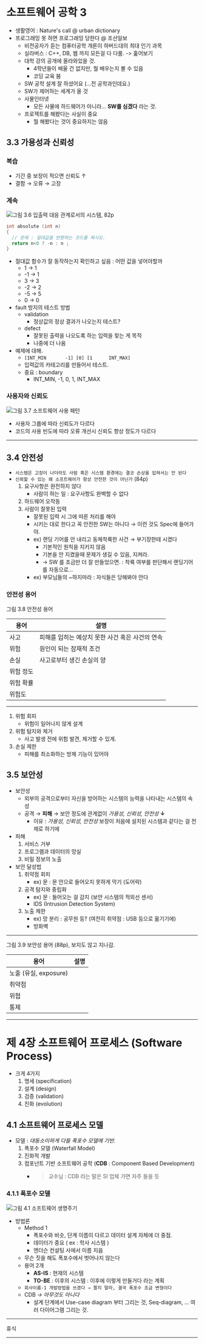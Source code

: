 소프트웨어 공학 3
=================

-	생활영어 : Nature's call @ urban dictionary
-	프로그래밍 못 하면 프로그래밍 당한다 @ 조선일보
	-	비전공자가 듣는 컴퓨터공학 개론이 하버드대의 최대 인기 과목
	-	실라버스 : C++, DB, 웹 까지 모든걸 다 다룸. -> 훑어보기
	-	대학 강의 공개에 올라와있을 것.
		-	4학년들이 배울 건 없지만, 뭘 배우는지 볼 수 있음
		-	코딩 교육 붐
	-	SW 공학 설계 잘 하셨어요 (...전 공학과인데요.)
	-	SW가 제어하는 세계가 올 것
	-	사물인터넷
		-	모든 사물에 하드웨어가 아니라... **SW를 심겠다** 라는 것.
	-	프로젝트를 해봤다는 사실이 중요
		-	뭘 해봤다는 것이 중요하지는 않음

3.3 가용성과 신뢰성
-------------------

### 복습

-	기간 중 보장이 적으면 신뢰도 ↑
-	결함 → 오류 → 고장

### 계속

![그림 3.6 입출력 대응 관계로서의 시스템, 82p](swe03-01.png)

```cpp
int absolute (int n)
{
  // 문제 : 절대값을 반환하는 코드를 짜시오.
  return n<0 ? -n : n ;
}
```

-	절대값 함수가 잘 동작하는지 확인하고 싶음 : 어떤 값을 넣어야할까
	-	1 → 1
	-	-1 → 1
	-	3 → 3
	-	-2 → 2
	-	-5 → 5
	-	0 → 0
-	fault 방지의 테스트 방법
	-	validation
		-	정상값의 정상 결과가 나오는지 테스트?
	-	defect
		-	잘못된 출력을 나오도록 하는 입력을 찾는 게 목적
		-	나중에 더 나옴
-	예제에 대해.
	-	`[INT_MIN       -1] [0] [1      INT_MAX]`
	-	입력값의 카테고리를 만들어서 테스트.
	-	중요 : boundary
		-	INT_MIN, -1, 0, 1, INT_MAX

### 사용자와 신뢰도

![그림 3.7 소프트웨어 사용 패턴](swe03-02.png)

-	사용자 그룹에 따라 신뢰도가 다르다
-	코드의 사용 빈도에 따라 오류 개선시 신뢰도 향상 정도가 다르다

---

3.4 안전성
----------

-	`시스템은 고장이 나더라도 사람 혹은 시스템 환경에는 결코 손상을 입혀서는 안 된다`
-	`신뢰할 수 있는 왜 소프트웨어가 항상 안전한 것이 아닌가` (84p)
	1.	요구사항은 완전하지 않다
		-	사람이 하는 일 : 요구사항도 완벽할 수 없다
	2.	하드웨어 오작동
	3.	사람이 잘못된 입력
		-	잘못된 입력 시 그에 따른 처리를 해야
		-	시키는 대로 한다고 꼭 안전한 SW는 아니다 → 이런 것도 Spec에 들어가야.
		-	ex) 랜딩 기어를 안 내리고 동체착륙한 사건 → 부기장한테 시켰다
			-	기본적인 원칙을 지키지 않음
			-	기본을 안 지켰을때 문제가 생길 수 있음, 지켜라.
			-	→ SW 를 조금만 더 잘 만들었으면. : 착륙 여부를 판단해서 랜딩기어를 자동으로...
		-	ex) 부모님들의 ~하지마라 : 자식들은 당해봐야 안다

### 안전성 용어

그림 3.8 안전성 용어

| 용어 | 설명 |
|----| ---------|
| 사고 | 피해를 입히는 예상치 못한 사건 혹은 사건의 연속 |
| 위험 | 원인이 되는 잠재적 조건 |
| 손실 | 사고로부터 생긴 손실의 양 |
| 위험 정도 |  |
| 위험 확률 |  |
| 위험도 |  |

---

1. 위험 회피
    - 위험이 일어나지 않게 설계
2. 위험 탐지와 제거
    - 사고 발생 전에 위험 발견, 제거할 수 있게.
3. 손실 제한
   - 피해를 최소화하는 방제 기능이 있어야

## 3.5 보안성

- 보안성
    - 외부의 공격으로부터 자신을 방어하는 시스템의 능력을 나타내는 시스템의 속성
    - 공격 → **피해** → 보안 정도에 관계없이 *가용성, 신뢰성, 안전성* **↓**
        - 이유 : *가용성, 신뢰성, 안전성* 보장이 처음에 설치된 시스템과 같다는 걸 전제로 하기에
- 피해
    1. 서비스 거부
    2. 프로그램과 데이터의 망실
    3. 비밀 정보의 노출
- 보안 달성법
    1. 취약점 회피
        - ex) 문 : 문 안으로 들어오지 못하게 막기 (도어락)
    2. 공격 탐지와 중립화
        - ex) 문 : 들어오는 걸 감지 (보안 시스템의 적외선 센서)
        - IDS (Intrusion Detection System)
    3. 노출 제한
        - ex) 망 분리 : 공무원 등? (여전히 취약점 : USB 등으로 옮기기에)
        - 방화벽

---

그림 3.9 보안성 용어 (88p), 보지도 않고 지나감.

| 용어 | 설명 |
|----| ---------|
| 노출 (유실, exposure) |  |
| 취약점 |  |
| 위협 |  |
| 통제 |  |

---

# 제 4장 소프트웨어 프로세스 (Software Process)

- 크게 4가지
    1. 명세 (specification)
    2. 설계 (design)
    3. 검증 (validation)
    4. 진화 (evolution)

## 4.1 소프트웨어 프로세스 모델

- 모델 : *대동소이하게 다들 폭포수 모델에 기반.*
    1. 폭포수 모델 (Waterfall Model)
    2. 진화적 개발
    3. 컴포넌트 기반 소프트웨어 공학 (**CDB** : Component Based Development)
        - > 교수님 : CDB 라는 말은 SI 업체 가면 자주 들을 듯

### 4.1.1 폭포수 모델

![그림 4.1 소프트웨어 생명주기](swe03-03.png)

- 방법론
    - Method 1
        - 폭포수와 비슷, 단계 이름이 다르고 데이터 설계 자체에 더 중점.
        - 데이터가 중요 ( ex : 학사 시스템 )
        - 엔더슨 컨설팅 사에서 이름 지음
    - 무슨 짓을 해도 폭포수에서 벗어나지 않는다
    - 용어 2개
        - **AS-IS** : 현재의 시스템
        - **TO-BE** : 이후의 시스템 : 이후에 이렇게 만들거다 라는 계획
    - `회사이름-1 개발방법을 쓰겠다 → 쫄지 말라, 결국 폭포수 조금 변형이다`
    - CDB *→ 아무것도 아니다*
        - 설계 단계에서 Use-case diagram 부터 그리는 것, Seq-diagram, ... 여러 다이어그램 그리는 것.

---

휴식

---

